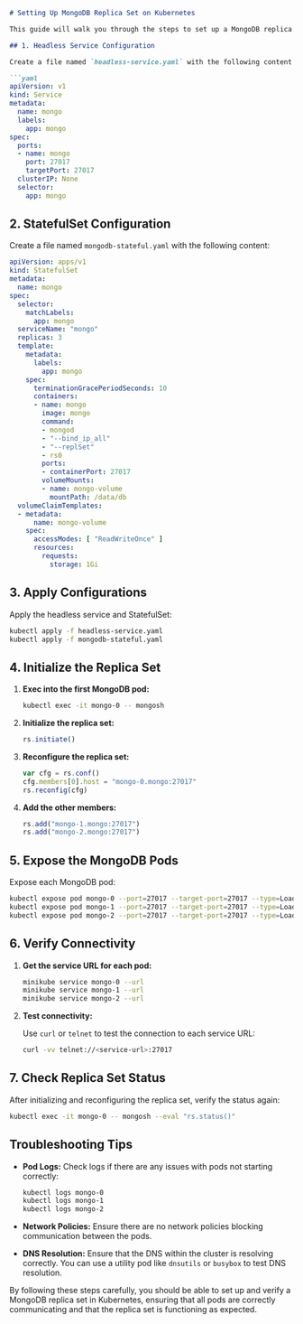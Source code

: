 

```markdown
# Setting Up MongoDB Replica Set on Kubernetes

This guide will walk you through the steps to set up a MongoDB replica set on Kubernetes using a StatefulSet and a headless service.

## 1. Headless Service Configuration

Create a file named `headless-service.yaml` with the following content:

```yaml
apiVersion: v1
kind: Service
metadata:
  name: mongo
  labels:
    app: mongo
spec:
  ports:
  - name: mongo
    port: 27017
    targetPort: 27017
  clusterIP: None
  selector:
    app: mongo
```

## 2. StatefulSet Configuration

Create a file named `mongodb-stateful.yaml` with the following content:

```yaml
apiVersion: apps/v1
kind: StatefulSet
metadata:
  name: mongo
spec:
  selector:
    matchLabels:
      app: mongo
  serviceName: "mongo"
  replicas: 3
  template:
    metadata:
      labels:
        app: mongo
    spec:
      terminationGracePeriodSeconds: 10
      containers:
      - name: mongo
        image: mongo
        command:
        - mongod
        - "--bind_ip_all"
        - "--replSet"
        - rs0
        ports:
        - containerPort: 27017
        volumeMounts:
        - name: mongo-volume
          mountPath: /data/db
  volumeClaimTemplates:
  - metadata:
      name: mongo-volume
    spec:
      accessModes: [ "ReadWriteOnce" ]
      resources:
        requests:
          storage: 1Gi
```

## 3. Apply Configurations

Apply the headless service and StatefulSet:

```sh
kubectl apply -f headless-service.yaml
kubectl apply -f mongodb-stateful.yaml
```

## 4. Initialize the Replica Set

1. **Exec into the first MongoDB pod:**

    ```sh
    kubectl exec -it mongo-0 -- mongosh
    ```

2. **Initialize the replica set:**

    ```javascript
    rs.initiate()
    ```

3. **Reconfigure the replica set:**

    ```javascript
    var cfg = rs.conf()
    cfg.members[0].host = "mongo-0.mongo:27017"
    rs.reconfig(cfg)
    ```

4. **Add the other members:**

    ```javascript
    rs.add("mongo-1.mongo:27017")
    rs.add("mongo-2.mongo:27017")
    ```

## 5. Expose the MongoDB Pods

Expose each MongoDB pod:

```sh
kubectl expose pod mongo-0 --port=27017 --target-port=27017 --type=LoadBalancer
kubectl expose pod mongo-1 --port=27017 --target-port=27017 --type=LoadBalancer
kubectl expose pod mongo-2 --port=27017 --target-port=27017 --type=LoadBalancer
```

## 6. Verify Connectivity

1. **Get the service URL for each pod:**

    ```sh
    minikube service mongo-0 --url
    minikube service mongo-1 --url
    minikube service mongo-2 --url
    ```

2. **Test connectivity:**

    Use `curl` or `telnet` to test the connection to each service URL:

    ```sh
    curl -vv telnet://<service-url>:27017
    ```

## 7. Check Replica Set Status

After initializing and reconfiguring the replica set, verify the status again:

```sh
kubectl exec -it mongo-0 -- mongosh --eval "rs.status()"
```

## Troubleshooting Tips

- **Pod Logs:** Check logs if there are any issues with pods not starting correctly:

    ```sh
    kubectl logs mongo-0
    kubectl logs mongo-1
    kubectl logs mongo-2
    ```

- **Network Policies:** Ensure there are no network policies blocking communication between the pods.

- **DNS Resolution:** Ensure that the DNS within the cluster is resolving correctly. You can use a utility pod like `dnsutils` or `busybox` to test DNS resolution.

By following these steps carefully, you should be able to set up and verify a MongoDB replica set in Kubernetes, ensuring that all pods are correctly communicating and that the replica set is functioning as expected.
```

